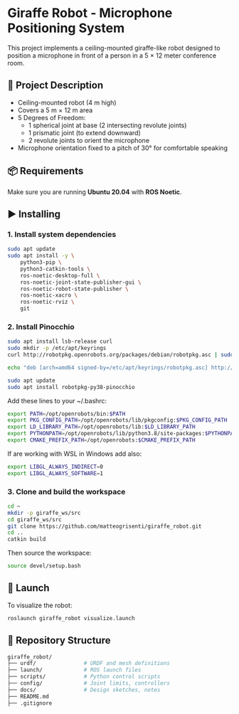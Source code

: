 # Giraffe Robot - Microphone Positioning System

This project implements a ceiling-mounted giraffe-like robot designed to position a microphone in front of a person in a 5 × 12 meter conference room.

## 📐 Project Description

- Ceiling-mounted robot (4 m high)
- Covers a 5 m × 12 m area
- 5 Degrees of Freedom:
  - 1 spherical joint at base (2 intersecting revolute joints)
  - 1 prismatic joint (to extend downward)
  - 2 revolute joints to orient the microphone
- Microphone orientation fixed to a pitch of 30° for comfortable speaking

## 📦 Requirements

Make sure you are running **Ubuntu 20.04** with **ROS Noetic**.

## ▶️​ Installing
### 1. Install system dependencies

```bash
sudo apt update
sudo apt install -y \
    python3-pip \
    python3-catkin-tools \
    ros-noetic-desktop-full \
    ros-noetic-joint-state-publisher-gui \
    ros-noetic-robot-state-publisher \
    ros-noetic-xacro \
    ros-noetic-rviz \
    git
```

### 2. Install Pinocchio
```bash
sudo apt install lsb-release curl
sudo mkdir -p /etc/apt/keyrings
curl http://robotpkg.openrobots.org/packages/debian/robotpkg.asc | sudo tee /etc/apt/keyrings/robotpkg.asc

echo "deb [arch=amd64 signed-by=/etc/apt/keyrings/robotpkg.asc] http://robotpkg.openrobots.org/packages/debian/pub $(lsb_release -cs) robotpkg" | sudo tee /etc/apt/sources.list.d/robotpkg.list

sudo apt update
sudo apt install robotpkg-py38-pinocchio
```
Add these lines to your ~/.bashrc:
```bash
export PATH=/opt/openrobots/bin:$PATH
export PKG_CONFIG_PATH=/opt/openrobots/lib/pkgconfig:$PKG_CONFIG_PATH
export LD_LIBRARY_PATH=/opt/openrobots/lib:$LD_LIBRARY_PATH
export PYTHONPATH=/opt/openrobots/lib/python3.8/site-packages:$PYTHONPATH
export CMAKE_PREFIX_PATH=/opt/openrobots:$CMAKE_PREFIX_PATH
```
If are working with WSL in Windows add also: 
```bash
export LIBGL_ALWAYS_INDIRECT=0
export LIBGL_ALWAYS_SOFTWARE=1
```

### 3. Clone and build the workspace
```bash
cd ~
mkdir -p giraffe_ws/src
cd giraffe_ws/src
git clone https://github.com/matteogrisenti/giraffe_robot.git
cd ..
catkin build
```
Then source the workspace:
```bash
source devel/setup.bash
```

## 🚀 Launch
To visualize the robot:
```bash
roslaunch giraffe_robot visualize.launch
```

## 📁 Repository Structure
```graphql
giraffe_robot/
├── urdf/               # URDF and mesh definitions
├── launch/             # ROS launch files
├── scripts/            # Python control scripts
├── config/             # Joint limits, controllers
├── docs/               # Design sketches, notes
├── README.md
├── .gitignore
```